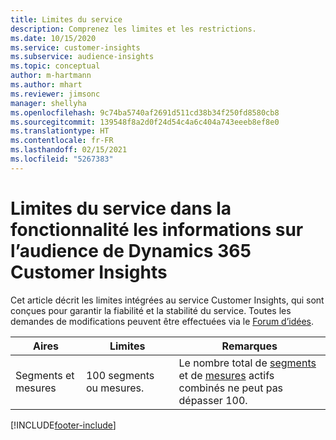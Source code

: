 ```yaml
---
title: Limites du service
description: Comprenez les limites et les restrictions.
ms.date: 10/15/2020
ms.service: customer-insights
ms.subservice: audience-insights
ms.topic: conceptual
author: m-hartmann
ms.author: mhart
ms.reviewer: jimsonc
manager: shellyha
ms.openlocfilehash: 9c74ba5740af2691d511cd38b34f250fd8580cb8
ms.sourcegitcommit: 139548f8a2d0f24d54c4a6c404a743eeeb8ef8e0
ms.translationtype: HT
ms.contentlocale: fr-FR
ms.lasthandoff: 02/15/2021
ms.locfileid: "5267383"
---
```

# <a name="service-limits-in-dynamics-365-customer-insights-audience-insights-capability"></a>Limites du service dans la fonctionnalité les informations sur l’audience de Dynamics 365 Customer Insights

Cet article décrit les limites intégrées au service Customer Insights, qui sont conçues pour garantir la fiabilité et la stabilité du service. Toutes les demandes de modifications peuvent être effectuées via le [Forum d’idées](https://go.microsoft.com/fwlink/?linkid=2074172). 
 
| Aires  | Limites  | Remarques |
|-------------|---------------------------------------------------------------------|---------------------------------------------------------------------|
| Segments et mesures | 100 segments ou mesures. | Le nombre total de [segments](segments.md) et de [mesures](measures.md) actifs combinés ne peut pas dépasser 100.  |


[!INCLUDE[footer-include](../includes/footer-banner.md)]